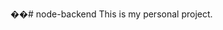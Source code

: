 ��#   n o d e - b a c k e n d 
 
 
 
 
 
 T h i s   i s   m y   p e r s o n a l   p r o j e c t .   
 
 
